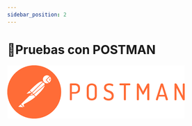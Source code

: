 ```yaml
---
sidebar_position: 2
---
```


# 📖Pruebas con POSTMAN
<p class="image-center">
  <img src="/img/postman.png" alt="Descripción de la imagen"/>
</p>
